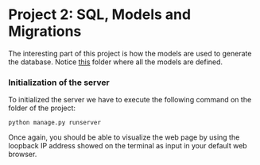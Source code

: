 # Project 2: SQL, Models and Migrations

The interesting part of this project is how the models are used to generate the database. Notice [this](https://github.com/AlvielD/CS50---Web-Programming-with-Python-and-JavaScript/blob/main/commerce/auctions/models.py) folder where all the models are defined.

### Initialization of the server
To initialized the server we have to execute the following command on the folder of the project:
    
    python manage.py runserver
 
Once again, you should be able to visualize the web page by using the loopback IP address showed on the terminal as input in your default web browser.
